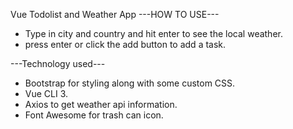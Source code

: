 Vue Todolist and Weather App
---HOW TO USE---
- Type in city and country and hit enter to see the local weather.
- press enter or click the add button to add a task.

---Technology used---
- Bootstrap for styling along with some custom CSS.
- Vue CLI 3.
- Axios to get weather api information.
- Font Awesome for trash can icon.
